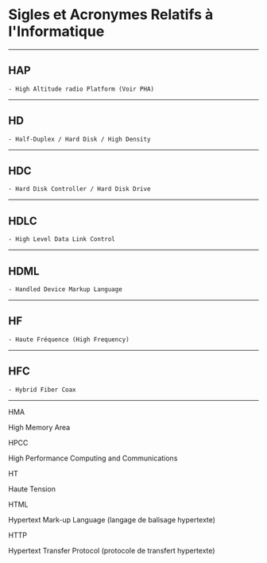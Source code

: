 # **Sigles et Acronymes Relatifs à l'Informatique**

---
## **HAP**

    - High Altitude radio Platform (Voir PHA)
---
## **HD**

    - Half-Duplex / Hard Disk / High Density
---
## **HDC**

    - Hard Disk Controller / Hard Disk Drive
---
## **HDLC**

    - High Level Data Link Control
---
## **HDML**

    - Handled Device Markup Language
---
## **HF**

    - Haute Fréquence (High Frequency)
---
## **HFC**

    - Hybrid Fiber Coax
---
HMA

High Memory Area

HPCC

High Performance Computing and Communications

HT

Haute Tension

HTML

Hypertext Mark-up Language (langage de balisage hypertexte)

HTTP

Hypertext Transfer Protocol (protocole de transfert hypertexte)